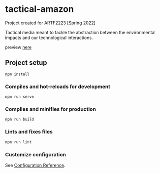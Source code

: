 # tactical-amazon
Project created for ARTF2223 [Spring 2022]

Tactical media meant to tackle the abstraction between the environmental impacts and our technological interactions.

preview [here](https://zealous-plant-0dc9ab10f.1.azurestaticapps.net/)

## Project setup
```
npm install
```

### Compiles and hot-reloads for development
```
npm run serve
```

### Compiles and minifies for production
```
npm run build
```

### Lints and fixes files
```
npm run lint
```

### Customize configuration
See [Configuration Reference](https://cli.vuejs.org/config/).
